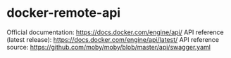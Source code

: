 # docker-remote-api

Official documentation: https://docs.docker.com/engine/api/
API reference (latest release): https://docs.docker.com/engine/api/latest/
API reference source: https://github.com/moby/moby/blob/master/api/swagger.yaml
